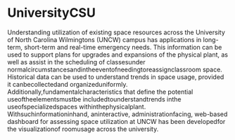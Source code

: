 # UniversityCSU

Understanding utilization of existing space resources across the University of North Carolina Wilmingtons (UNCW) campus has 
applications in long-term, short-term and
real-time emergency needs. This information can be used to support plans for upgrades
and expansions of the physical plant, as well as assist in the scheduling of classesunder
normalcircumstancesandintheeventofneedingtoreassignclassroom space. Historical
data can be used to understand trends in space usage, provided it canbecollectedand
organizeduniformly. Additionally,fundamentalcharacteristics that define the potential
useoftheelementsmustbe includedtounderstandtrends inthe useofspecializedspaces
withinthephysicalplant. Withsuchinformationinhand, aninteractive, administrationfacing, web-based dashboard for assessing space utilization at UNCW has been
developedfor the visualizationof roomusage across the university.
